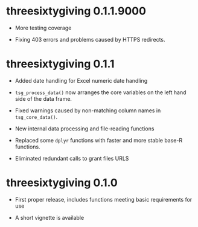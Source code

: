 
# threesixtygiving 0.1.1.9000

* More testing coverage

* Fixing 403 errors and problems caused by HTTPS redirects.


# threesixtygiving 0.1.1

* Added date handling for Excel numeric date handling

* `tsg_process_data()` now arranges the core variables on the left hand side of
  the data frame.
  
* Fixed warnings caused by non-matching column names in `tsg_core_data()`.

* New internal data processing and file-reading functions

* Replaced some `dplyr` functions with faster and more stable base-R functions.

* Eliminated redundant calls to grant files URLS


# threesixtygiving 0.1.0

* First proper release, includes functions meeting basic requirements for use

* A short vignette is available
